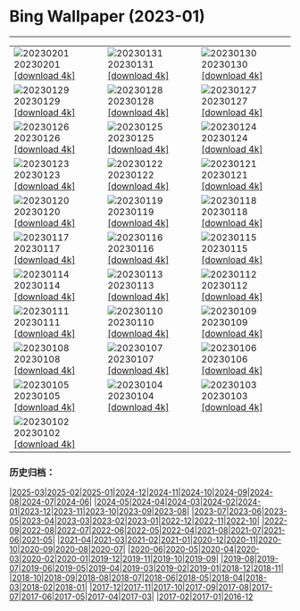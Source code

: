 # Bing Wallpaper (2023-01)
**************

<table><tr><td><img src="https://www.bing.com/th?id=OHR.SunriseCastle_IT-IT9001887835_1920x1080.jpg" alt="20230201"> 20230201 <a href="https://www.bing.com/th?id=OHR.SunriseCastle_IT-IT9001887835_UHD.jpg">[download 4k]</a></td><td><img src="https://www.bing.com/th?id=OHR.ZebraTrio_IT-IT2903449182_1920x1080.jpg" alt="20230131"> 20230131 <a href="https://www.bing.com/th?id=OHR.ZebraTrio_IT-IT2903449182_UHD.jpg">[download 4k]</a></td><td><img src="https://www.bing.com/th?id=OHR.IceSailingBalaton_IT-IT2657386089_1920x1080.jpg" alt="20230130"> 20230130 <a href="https://www.bing.com/th?id=OHR.IceSailingBalaton_IT-IT2657386089_UHD.jpg">[download 4k]</a></td></tr><tr><td><img src="https://www.bing.com/th?id=OHR.BlackbirdDay_IT-IT2366493161_1920x1080.jpg" alt="20230129"> 20230129 <a href="https://www.bing.com/th?id=OHR.BlackbirdDay_IT-IT2366493161_UHD.jpg">[download 4k]</a></td><td><img src="https://www.bing.com/th?id=OHR.BlueBahamas_IT-IT2183576363_1920x1080.jpg" alt="20230128"> 20230128 <a href="https://www.bing.com/th?id=OHR.BlueBahamas_IT-IT2183576363_UHD.jpg">[download 4k]</a></td><td><img src="https://www.bing.com/th?id=OHR.RedMangrove_IT-IT1954626152_1920x1080.jpg" alt="20230127"> 20230127 <a href="https://www.bing.com/th?id=OHR.RedMangrove_IT-IT1954626152_UHD.jpg">[download 4k]</a></td></tr><tr><td><img src="https://www.bing.com/th?id=OHR.HighArchChina_IT-IT3051925170_1920x1080.jpg" alt="20230126"> 20230126 <a href="https://www.bing.com/th?id=OHR.HighArchChina_IT-IT3051925170_UHD.jpg">[download 4k]</a></td><td><img src="https://www.bing.com/th?id=OHR.BirksofAberfeldy_IT-IT2525292243_1920x1080.jpg" alt="20230125"> 20230125 <a href="https://www.bing.com/th?id=OHR.BirksofAberfeldy_IT-IT2525292243_UHD.jpg">[download 4k]</a></td><td><img src="https://www.bing.com/th?id=OHR.ColleSantaLucia_IT-IT2210632651_1920x1080.jpg" alt="20230124"> 20230124 <a href="https://www.bing.com/th?id=OHR.ColleSantaLucia_IT-IT2210632651_UHD.jpg">[download 4k]</a></td></tr><tr><td><img src="https://www.bing.com/th?id=OHR.SunriseMoai_IT-IT9686868369_1920x1080.jpg" alt="20230123"> 20230123 <a href="https://www.bing.com/th?id=OHR.SunriseMoai_IT-IT9686868369_UHD.jpg">[download 4k]</a></td><td><img src="https://www.bing.com/th?id=OHR.YearRabbit_IT-IT9279263246_1920x1080.jpg" alt="20230122"> 20230122 <a href="https://www.bing.com/th?id=OHR.YearRabbit_IT-IT9279263246_UHD.jpg">[download 4k]</a></td><td><img src="https://www.bing.com/th?id=OHR.HuggingKanga_IT-IT8726227642_1920x1080.jpg" alt="20230121"> 20230121 <a href="https://www.bing.com/th?id=OHR.HuggingKanga_IT-IT8726227642_UHD.jpg">[download 4k]</a></td></tr><tr><td><img src="https://www.bing.com/th?id=OHR.FalklandKings_IT-IT8370379110_1920x1080.jpg" alt="20230120"> 20230120 <a href="https://www.bing.com/th?id=OHR.FalklandKings_IT-IT8370379110_UHD.jpg">[download 4k]</a></td><td><img src="https://www.bing.com/th?id=OHR.SFFParkCity_IT-IT7821190714_1920x1080.jpg" alt="20230119"> 20230119 <a href="https://www.bing.com/th?id=OHR.SFFParkCity_IT-IT7821190714_UHD.jpg">[download 4k]</a></td><td><img src="https://www.bing.com/th?id=OHR.WhiteSands_IT-IT6695346644_1920x1080.jpg" alt="20230118"> 20230118 <a href="https://www.bing.com/th?id=OHR.WhiteSands_IT-IT6695346644_UHD.jpg">[download 4k]</a></td></tr><tr><td><img src="https://www.bing.com/th?id=OHR.SessileOaks_IT-IT5903708710_1920x1080.jpg" alt="20230117"> 20230117 <a href="https://www.bing.com/th?id=OHR.SessileOaks_IT-IT5903708710_UHD.jpg">[download 4k]</a></td><td><img src="https://www.bing.com/th?id=OHR.FrozenBubblesAlberta_IT-IT1840434628_1920x1080.jpg" alt="20230116"> 20230116 <a href="https://www.bing.com/th?id=OHR.FrozenBubblesAlberta_IT-IT1840434628_UHD.jpg">[download 4k]</a></td><td><img src="https://www.bing.com/th?id=OHR.Turku_IT-IT3062234350_1920x1080.jpg" alt="20230115"> 20230115 <a href="https://www.bing.com/th?id=OHR.Turku_IT-IT3062234350_UHD.jpg">[download 4k]</a></td></tr><tr><td><img src="https://www.bing.com/th?id=OHR.DonkeyFeast_IT-IT2447244740_1920x1080.jpg" alt="20230114"> 20230114 <a href="https://www.bing.com/th?id=OHR.DonkeyFeast_IT-IT2447244740_UHD.jpg">[download 4k]</a></td><td><img src="https://www.bing.com/th?id=OHR.Pneumatocysts_IT-IT2515492837_1920x1080.jpg" alt="20230113"> 20230113 <a href="https://www.bing.com/th?id=OHR.Pneumatocysts_IT-IT2515492837_UHD.jpg">[download 4k]</a></td><td><img src="https://www.bing.com/th?id=OHR.RumeliHisari_IT-IT6683090388_1920x1080.jpg" alt="20230112"> 20230112 <a href="https://www.bing.com/th?id=OHR.RumeliHisari_IT-IT6683090388_UHD.jpg">[download 4k]</a></td></tr><tr><td><img src="https://www.bing.com/th?id=OHR.Umschreibung_IT-IT6840512006_1920x1080.jpg" alt="20230111"> 20230111 <a href="https://www.bing.com/th?id=OHR.Umschreibung_IT-IT6840512006_UHD.jpg">[download 4k]</a></td><td><img src="https://www.bing.com/th?id=OHR.HummockIce_IT-IT5527836385_1920x1080.jpg" alt="20230110"> 20230110 <a href="https://www.bing.com/th?id=OHR.HummockIce_IT-IT5527836385_UHD.jpg">[download 4k]</a></td><td><img src="https://www.bing.com/th?id=OHR.BisonWindCave_IT-IT3745735092_1920x1080.jpg" alt="20230109"> 20230109 <a href="https://www.bing.com/th?id=OHR.BisonWindCave_IT-IT3745735092_UHD.jpg">[download 4k]</a></td></tr><tr><td><img src="https://www.bing.com/th?id=OHR.Breckenridge_IT-IT2584997816_1920x1080.jpg" alt="20230108"> 20230108 <a href="https://www.bing.com/th?id=OHR.Breckenridge_IT-IT2584997816_UHD.jpg">[download 4k]</a></td><td><img src="https://www.bing.com/th?id=OHR.Mohair_IT-IT1776662253_1920x1080.jpg" alt="20230107"> 20230107 <a href="https://www.bing.com/th?id=OHR.Mohair_IT-IT1776662253_UHD.jpg">[download 4k]</a></td><td><img src="https://www.bing.com/th?id=OHR.RomePiazzaNavona_IT-IT7494581195_1920x1080.jpg" alt="20230106"> 20230106 <a href="https://www.bing.com/th?id=OHR.RomePiazzaNavona_IT-IT7494581195_UHD.jpg">[download 4k]</a></td></tr><tr><td><img src="https://www.bing.com/th?id=OHR.HIISSF_IT-IT8410923580_1920x1080.jpg" alt="20230105"> 20230105 <a href="https://www.bing.com/th?id=OHR.HIISSF_IT-IT8410923580_UHD.jpg">[download 4k]</a></td><td><img src="https://www.bing.com/th?id=OHR.Perihelion_IT-IT8012619951_1920x1080.jpg" alt="20230104"> 20230104 <a href="https://www.bing.com/th?id=OHR.Perihelion_IT-IT8012619951_UHD.jpg">[download 4k]</a></td><td><img src="https://www.bing.com/th?id=OHR.SandhillSleeping_IT-IT7269050580_1920x1080.jpg" alt="20230103"> 20230103 <a href="https://www.bing.com/th?id=OHR.SandhillSleeping_IT-IT7269050580_UHD.jpg">[download 4k]</a></td></tr><tr><td><img src="https://www.bing.com/th?id=OHR.HohenzollernBurg_IT-IT6459453242_1920x1080.jpg" alt="20230102"> 20230102 <a href="https://www.bing.com/th?id=OHR.HohenzollernBurg_IT-IT6459453242_UHD.jpg">[download 4k]</a></td><td></td><td></td></tr></table>

### 历史归档：

|[2025-03](/../2025-03/2025-03.md)|[2025-02](/../2025-02/2025-02.md)|[2025-01](/../2025-01/2025-01.md)|[2024-12](/../2024-12/2024-12.md)|[2024-11](/../2024-11/2024-11.md)|[2024-10](/../2024-10/2024-10.md)|[2024-09](/../2024-09/2024-09.md)|[2024-08](/../2024-08/2024-08.md)|[2024-07](/../2024-07/2024-07.md)|[2024-06](/../2024-06/2024-06.md)|
|[2024-05](/../2024-05/2024-05.md)|[2024-04](/../2024-04/2024-04.md)|[2024-03](/../2024-03/2024-03.md)|[2024-02](/../2024-02/2024-02.md)|[2024-01](/../2024-01/2024-01.md)|[2023-12](/../2023-12/2023-12.md)|[2023-11](/../2023-11/2023-11.md)|[2023-10](/../2023-10/2023-10.md)|[2023-09](/../2023-09/2023-09.md)|[2023-08](/../2023-08/2023-08.md)|
|[2023-07](/../2023-07/2023-07.md)|[2023-06](/../2023-06/2023-06.md)|[2023-05](/../2023-05/2023-05.md)|[2023-04](/../2023-04/2023-04.md)|[2023-03](/../2023-03/2023-03.md)|[2023-02](/../2023-02/2023-02.md)|[2023-01](/2023-01.md)|[2022-12](/../2022-12/2022-12.md)|[2022-11](/../2022-11/2022-11.md)|[2022-10](/../2022-10/2022-10.md)|
|[2022-09](/../2022-09/2022-09.md)|[2022-08](/../2022-08/2022-08.md)|[2022-07](/../2022-07/2022-07.md)|[2022-06](/../2022-06/2022-06.md)|[2022-05](/../2022-05/2022-05.md)|[2022-04](/../2022-04/2022-04.md)|[2021-08](/../2021-08/2021-08.md)|[2021-07](/../2021-07/2021-07.md)|[2021-06](/../2021-06/2021-06.md)|[2021-05](/../2021-05/2021-05.md)|
|[2021-04](/../2021-04/2021-04.md)|[2021-03](/../2021-03/2021-03.md)|[2021-02](/../2021-02/2021-02.md)|[2021-01](/../2021-01/2021-01.md)|[2020-12](/../2020-12/2020-12.md)|[2020-11](/../2020-11/2020-11.md)|[2020-10](/../2020-10/2020-10.md)|[2020-09](/../2020-09/2020-09.md)|[2020-08](/../2020-08/2020-08.md)|[2020-07](/../2020-07/2020-07.md)|
|[2020-06](/../2020-06/2020-06.md)|[2020-05](/../2020-05/2020-05.md)|[2020-04](/../2020-04/2020-04.md)|[2020-03](/../2020-03/2020-03.md)|[2020-02](/../2020-02/2020-02.md)|[2020-01](/../2020-01/2020-01.md)|[2019-12](/../2019-12/2019-12.md)|[2019-11](/../2019-11/2019-11.md)|[2019-10](/../2019-10/2019-10.md)|[2019-09](/../2019-09/2019-09.md)|
|[2019-08](/../2019-08/2019-08.md)|[2019-07](/../2019-07/2019-07.md)|[2019-06](/../2019-06/2019-06.md)|[2019-05](/../2019-05/2019-05.md)|[2019-04](/../2019-04/2019-04.md)|[2019-03](/../2019-03/2019-03.md)|[2019-02](/../2019-02/2019-02.md)|[2019-01](/../2019-01/2019-01.md)|[2018-12](/../2018-12/2018-12.md)|[2018-11](/../2018-11/2018-11.md)|
|[2018-10](/../2018-10/2018-10.md)|[2018-09](/../2018-09/2018-09.md)|[2018-08](/../2018-08/2018-08.md)|[2018-07](/../2018-07/2018-07.md)|[2018-06](/../2018-06/2018-06.md)|[2018-05](/../2018-05/2018-05.md)|[2018-04](/../2018-04/2018-04.md)|[2018-03](/../2018-03/2018-03.md)|[2018-02](/../2018-02/2018-02.md)|[2018-01](/../2018-01/2018-01.md)|
|[2017-12](/../2017-12/2017-12.md)|[2017-11](/../2017-11/2017-11.md)|[2017-10](/../2017-10/2017-10.md)|[2017-09](/../2017-09/2017-09.md)|[2017-08](/../2017-08/2017-08.md)|[2017-07](/../2017-07/2017-07.md)|[2017-06](/../2017-06/2017-06.md)|[2017-05](/../2017-05/2017-05.md)|[2017-04](/../2017-04/2017-04.md)|[2017-03](/../2017-03/2017-03.md)|
|[2017-02](/../2017-02/2017-02.md)|[2017-01](/../2017-01/2017-01.md)|[2016-12](/../2016-12/2016-12.md)